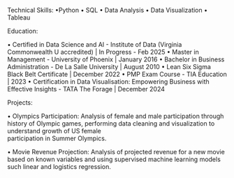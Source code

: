 Technical Skills: •Python • SQL • Data Analysis • Data Visualization • Tableau

Education:
 
  • Certified in Data Science and AI - Institute of Data (Virginia Commonwealth U accredited)  | In Progress - Feb 2025 
  • Master in Management - University of Phoenix | January 2016
  • Bachelor in Business Administration - De La Salle University | August 2010
  • Lean Six Sigma Black Belt Certificate | December 2022
  • PMP Exam Course -  TIA Education | 2023
  • Certification in Data Visualisation: Empowering Business with Effective Insights - TATA The Forage | December 2024

Projects:
  
  • Olympics Participation: Analysis of female and male participation through history of Olympic games, performing data cleaning and visualization to understand growth of US female   
                          participation in Summer Olympics. 
  
  • Movie Revenue Projection: Analysis of projected revenue for a new movie based on known variables and using supervised machine learning models such linear and logistics regression.
